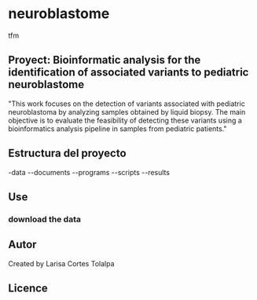 # neuroblastome
tfm
## Proyect: Bioinformatic analysis for the identification of associated variants to pediatric neuroblastome
"This work focuses on the detection of variants associated with pediatric neuroblastoma by analyzing samples obtained by liquid biopsy. The main objective is to evaluate the feasibility of detecting these variants using a bioinformatics analysis pipeline in samples from pediatric patients."
## Estructura del proyecto
-data
--documents
--programs
--scripts
--results
## Use
### download the data

## Autor
Created by Larisa Cortes Tolalpa
## Licence
